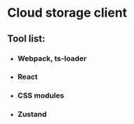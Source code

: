 # Cloud storage client

## Tool list:

* ### Webpack, ts-loader
* ### React
* ### CSS modules
* ### Zustand